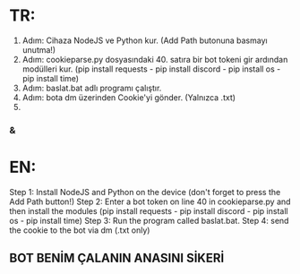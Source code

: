 # TR:
1. Adım: Cihaza NodeJS ve Python kur. (Add Path butonuna basmayı unutma!) 
2. Adım: cookieparse.py dosyasındaki 40. satıra bir bot tokeni gir ardından modülleri kur. (pip install requests - pip install discord - pip install os - pip install time)
3. Adım: baslat.bat adlı programı çalıştır. 
4. Adım: bota dm üzerinden Cookie'yi gönder. (Yalnızca .txt)
5. 
### &

# EN:
Step 1: Install NodeJS and Python on the device (don't forget to press the Add Path button!) 
Step 2: Enter a bot token on line 40 in cookieparse.py and then install the modules (pip install requests - pip install discord - pip install os - pip install time)
Step 3: Run the program called baslat.bat. 
Step 4: send the cookie to the bot via dm (.txt only)







## BOT BENİM ÇALANIN ANASINI SİKERİ
